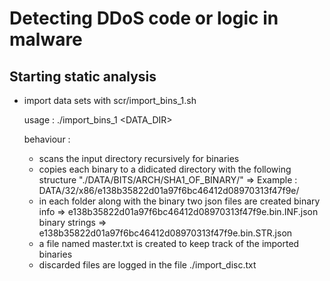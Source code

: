 # Detecting DDoS code or logic in malware

## Starting static analysis

* import data sets with scr/import_bins_1.sh

  usage : ./import_bins_1 <DATA_DIR>
  
  behaviour :
  - scans the input directory recursively for binaries 
  - copies each binary to a didicated directory with the following structure "./DATA/BITS/ARCH/SHA1_OF_BINARY/"  => Example : DATA/32/x86/e138b35822d01a97f6bc46412d08970313f47f9e/
  - in each folder along with the binary two json files are created
    binary info     => e138b35822d01a97f6bc46412d08970313f47f9e.bin.INF.json  
    binary strings  => e138b35822d01a97f6bc46412d08970313f47f9e.bin.STR.json
  - a file named master.txt is created to keep track of the imported binaries
  - discarded files are logged in the file ./import_disc.txt
